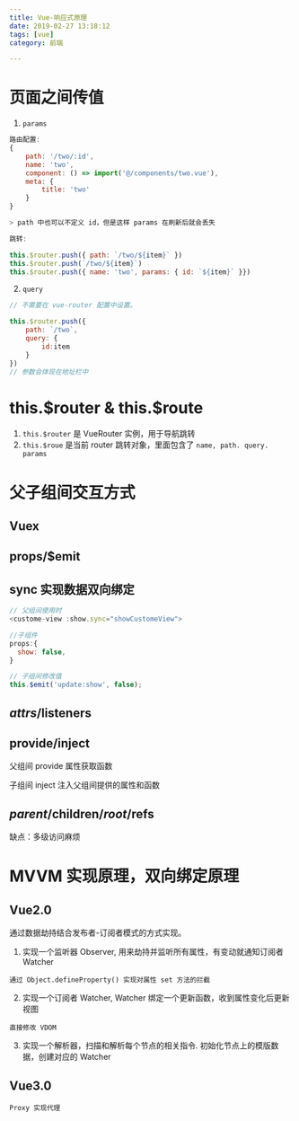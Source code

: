 ```yaml
---
title: Vue-响应式原理
date: 2019-02-27 13:18:12
tags: [vue]
category: 前端

---
```


# 页面之间传值

1. `params`

```js
路由配置:
{
    path: '/two/:id',
    name: 'two',
    component: () => import('@/components/two.vue'),
    meta: {
        title: 'two'
    }
}

> path 中也可以不定义 id，但是这样 params 在刷新后就会丢失

跳转:

this.$router.push({ path: `/two/${item}` })
this.$router.push(`/two/${item}`)
this.$router.push({ name: 'two', params: { id: `${item}` }})
```

2. `query`

```js
// 不需要在 vue-router 配置中设置。

this.$router.push({
    path: `/two`,
    query: {
        id:item
    }
})
// 参数会体现在地址栏中
```

# this.$router & this.$route

1. `this.$router` 是 VueRouter 实例，用于导航跳转
2. `this.$roue` 是当前 router 跳转对象，里面包含了 `name, path. query. params`




# 父子组间交互方式

## Vuex

## props/$emit

## sync 实现数据双向绑定

```js
// 父组间使用时
<custome-view :show.sync="showCustomeView">

//子组件
props:{
  show: false,
}

// 子组间修改值
this.$emit('update:show', false);
```

## $attrs/$listeners

## provide/inject

父组间 provide 属性获取函数

子组间 inject 注入父组间提供的属性和函数

## $parent/$children/$root/$refs

缺点：多级访问麻烦

# MVVM 实现原理，双向绑定原理

## Vue2.0

通过数据劫持结合发布者-订阅者模式的方式实现。

1. 实现一个监听器 Observer, 用来劫持并监听所有属性，有变动就通知订阅者 Watcher

```
通过 Object.defineProperty() 实现对属性 set 方法的拦截
```

2. 实现一个订阅者 Watcher, Watcher 绑定一个更新函数，收到属性变化后更新视图

```
直接修改 VDOM
```

3. 实现一个解析器，扫描和解析每个节点的相关指令. 初始化节点上的模版数据，创建对应的 Watcher


## Vue3.0

```
Proxy 实现代理
```


